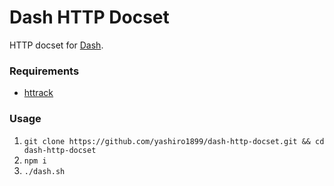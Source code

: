 # Dash HTTP Docset

HTTP docset for [Dash](http://kapeli.com/dash/).

### Requirements

* [httrack](https://www.httrack.com/)

### Usage

1. `git clone https://github.com/yashiro1899/dash-http-docset.git && cd dash-http-docset`
2. `npm i`
3. `./dash.sh`
